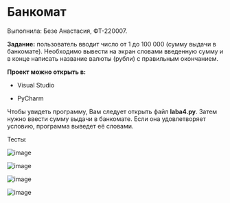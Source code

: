 # Банкомат
Выполнила: Безе Анастасия, ФТ-220007.

**Задание:** пользователь вводит число от 1 до 100 000 (сумму выдачи в банкомате). Необходимо вывести на экран словами введенную сумму и в конце написать название валюты (рубли) с правильным окончанием. 

**Проект можно открыть в:**

- Visual Studio 

- PyCharm

Чтобы увидеть программу, Вам следует открыть файл **laba4.py**. Затем нужно ввести сумму выдачи в банкомате. Если она удовлетворяет условию, программа выведет её словами.

Тесты:

![image](https://github.com/megastas7/laba4/assets/146563632/0c80b26b-e6f1-4bc5-ae3c-aa48a795daea)

![image](https://github.com/megastas7/laba4/assets/146563632/39d08aab-e35c-4317-b6a8-1705e31bf7bd)

![image](https://github.com/megastas7/laba4/assets/146563632/156f5ae3-762c-49e2-bbf6-678ba97f744f)

![image](https://github.com/megastas7/laba4/assets/146563632/b2baef2f-de08-4452-b78f-9f856edc1667)
